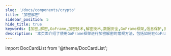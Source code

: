 ```yaml
---
slug: '/docs/components/crypto'
title: '加密解密'
sidebar_position: 5
hide_title: true
keywords: [加密,解密,GoFrame,加密技术,解密技术,数据安全,GoFrame框架,信息保护,安全组件,数据加密]
description: '本页面介绍了使用GoFrame框架进行加密解密的常规方法，包括如何在GoFrame中实现数据的安全性和保护。通过有效的加密技术，确保信息的机密性和完整性，为您的应用程序提供坚实的数据安全保障。'
---
```


import DocCardList from '@theme/DocCardList';

<DocCardList />
